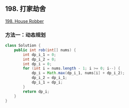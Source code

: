 ## 198. 打家劫舍

[198. House Robber](https://leetcode-cn.com/problems/house-robber/)

### 方法一：动态规划

```java
class Solution {
    public int rob(int[] nums) {
        int dp_i_1 = 0;
        int dp_i_2 = 0;
        int dp_i = 0;
        for (int i = nums.length - 1; i >= 0; i--) {
            dp_i = Math.max(dp_i_1, nums[i] + dp_i_2);
            dp_i_2 = dp_i_1;
            dp_i_1 = dp_i;
        }
        return dp_i;
    }
}
```
